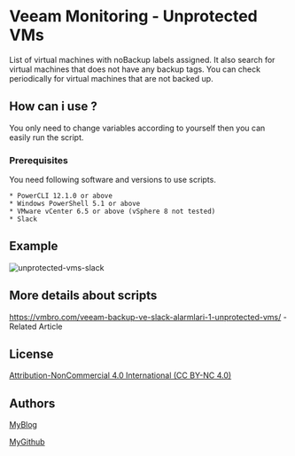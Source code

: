 # Veeam Monitoring - Unprotected VMs
List of virtual machines with noBackup labels assigned. It also search for virtual machines that does not have any backup tags. You can check periodically for virtual machines that are not backed up.

## How can i use ?

You only need to change variables according to yourself then you can easily run the script.

### Prerequisites

You need following software and versions to use scripts.

```
* PowerCLI 12.1.0 or above
* Windows PowerShell 5.1 or above
* VMware vCenter 6.5 or above (vSphere 8 not tested)
* Slack
```
## Example

![unprotected-vms-slack](https://user-images.githubusercontent.com/6716206/209443890-e7050367-fd3a-47b4-b8ac-4b0eeb50e3e0.png)

## More details about scripts

https://vmbro.com/veeam-backup-ve-slack-alarmlari-1-unprotected-vms/ - Related Article



## License

[Attribution-NonCommercial 4.0 International (CC BY-NC 4.0)](https://creativecommons.org/licenses/by-nc/4.0/)

## Authors


[MyBlog](https://vmbro.com/)

[MyGithub](https://github.com/vmbro)





